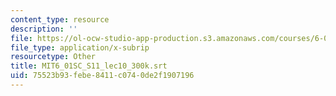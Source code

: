 ```yaml
---
content_type: resource
description: ''
file: https://ol-ocw-studio-app-production.s3.amazonaws.com/courses/6-01sc-introduction-to-electrical-engineering-and-computer-science-i-spring-2011/75523b93febe8411c0740de2f1907196_MIT6_01SC_S11_lec10_300k.srt
file_type: application/x-subrip
resourcetype: Other
title: MIT6_01SC_S11_lec10_300k.srt
uid: 75523b93-febe-8411-c074-0de2f1907196
---
```

